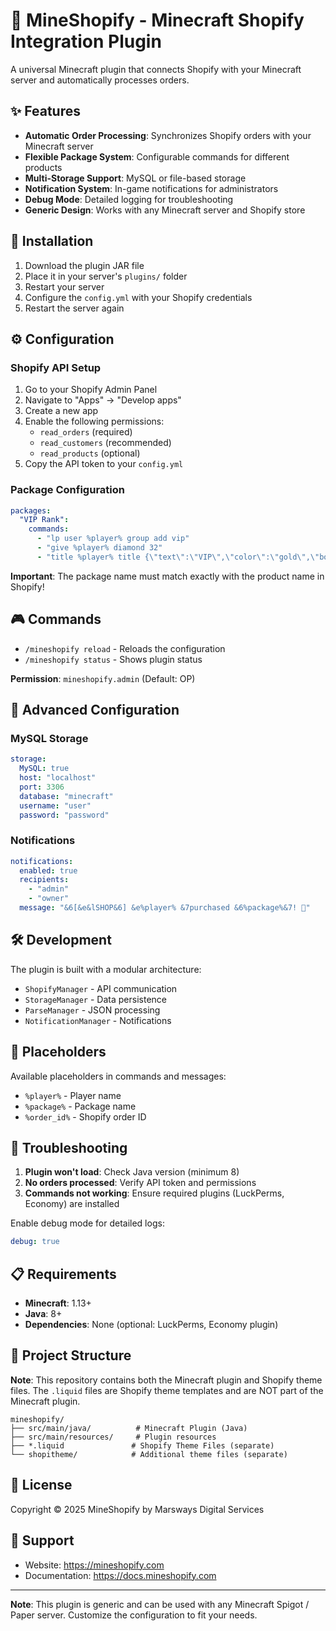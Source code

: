 # 🛒 MineShopify - Minecraft Shopify Integration Plugin

A universal Minecraft plugin that connects Shopify with your Minecraft server and automatically processes orders.

## ✨ Features

- **Automatic Order Processing**: Synchronizes Shopify orders with your Minecraft server
- **Flexible Package System**: Configurable commands for different products
- **Multi-Storage Support**: MySQL or file-based storage
- **Notification System**: In-game notifications for administrators
- **Debug Mode**: Detailed logging for troubleshooting
- **Generic Design**: Works with any Minecraft server and Shopify store

## 🚀 Installation

1. Download the plugin JAR file
2. Place it in your server's `plugins/` folder
3. Restart your server
4. Configure the `config.yml` with your Shopify credentials
5. Restart the server again

## ⚙️ Configuration

### Shopify API Setup

1. Go to your Shopify Admin Panel
2. Navigate to "Apps" → "Develop apps"
3. Create a new app
4. Enable the following permissions:
   - `read_orders` (required)
   - `read_customers` (recommended)
   - `read_products` (optional)
5. Copy the API token to your `config.yml`

### Package Configuration

```yaml
packages:
  "VIP Rank":
    commands:
      - "lp user %player% group add vip"
      - "give %player% diamond 32"
      - "title %player% title {\"text\":\"VIP\",\"color\":\"gold\",\"bold\":true}"
```

**Important**: The package name must match exactly with the product name in Shopify!

## 🎮 Commands

- `/mineshopify reload` - Reloads the configuration
- `/mineshopify status` - Shows plugin status

**Permission**: `mineshopify.admin` (Default: OP)

## 🔧 Advanced Configuration

### MySQL Storage

```yaml
storage:
  MySQL: true
  host: "localhost"
  port: 3306
  database: "minecraft"
  username: "user"
  password: "password"
```

### Notifications

```yaml
notifications:
  enabled: true
  recipients:
    - "admin"
    - "owner"
  message: "&6[&e&lSHOP&6] &e%player% &7purchased &6%package%&7! 🎉"
```

## 🛠️ Development

The plugin is built with a modular architecture:
- `ShopifyManager` - API communication
- `StorageManager` - Data persistence
- `ParseManager` - JSON processing
- `NotificationManager` - Notifications

## 📝 Placeholders

Available placeholders in commands and messages:
- `%player%` - Player name
- `%package%` - Package name
- `%order_id%` - Shopify order ID

## 🐛 Troubleshooting

1. **Plugin won't load**: Check Java version (minimum 8)
2. **No orders processed**: Verify API token and permissions
3. **Commands not working**: Ensure required plugins (LuckPerms, Economy) are installed

Enable debug mode for detailed logs:
```yaml
debug: true
```

## 📋 Requirements

- **Minecraft**: 1.13+
- **Java**: 8+
- **Dependencies**: None (optional: LuckPerms, Economy plugin)

## 📁 Project Structure

**Note**: This repository contains both the Minecraft plugin and Shopify theme files. The `.liquid` files are Shopify theme templates and are NOT part of the Minecraft plugin.

```
mineshopify/
├── src/main/java/          # Minecraft Plugin (Java)
├── src/main/resources/     # Plugin resources
├── *.liquid               # Shopify Theme Files (separate)
└── shopitheme/            # Additional theme files (separate)
```

## 📄 License

Copyright © 2025 MineShopify by Marsways Digital Services

## 🤝 Support

- Website: https://mineshopify.com
- Documentation: https://docs.mineshopify.com

---

**Note**: This plugin is generic and can be used with any Minecraft Spigot / Paper server. Customize the configuration to fit your needs.
